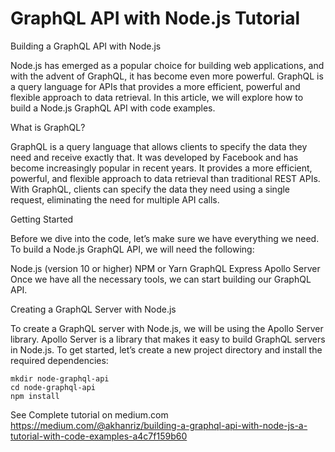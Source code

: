 # GraphQL API with Node.js Tutorial
Building a GraphQL API with Node.js

Node.js has emerged as a popular choice for building web applications, and with the advent of GraphQL, it has become even more powerful. GraphQL is a query language for APIs that provides a more efficient, powerful and flexible approach to data retrieval. In this article, we will explore how to build a Node.js GraphQL API with code examples.

What is GraphQL?

GraphQL is a query language that allows clients to specify the data they need and receive exactly that. It was developed by Facebook and has become increasingly popular in recent years. It provides a more efficient, powerful, and flexible approach to data retrieval than traditional REST APIs. With GraphQL, clients can specify the data they need using a single request, eliminating the need for multiple API calls.

Getting Started

Before we dive into the code, let’s make sure we have everything we need. To build a Node.js GraphQL API, we will need the following:

Node.js (version 10 or higher)
NPM or Yarn
GraphQL
Express
Apollo Server
Once we have all the necessary tools, we can start building our GraphQL API.

Creating a GraphQL Server with Node.js

To create a GraphQL server with Node.js, we will be using the Apollo Server library. Apollo Server is a library that makes it easy to build GraphQL servers in Node.js. To get started, let’s create a new project directory and install the required dependencies:

```
mkdir node-graphql-api
cd node-graphql-api
npm install
```

See Complete tutorial on medium.com https://medium.com/@akhanriz/building-a-graphql-api-with-node-js-a-tutorial-with-code-examples-a4c7f159b60

